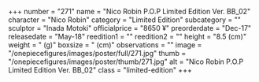 +++
number = "271"
name = "Nico Robin P.O.P Limited Edition Ver. BB_02"
character = "Nico Robin"
category = "Limited Edition"
subcategory = ""
sculptor = "Inada Motoki"
officialprice = "8650 ¥"
preorderdate = "Dec-17"
releasedate = "May-18"
reedition1 = ""
reedition2 = ""
height = "8.5 (cm)"
weight = " (g)"
boxsize = " (cm)"
observations = ""
image = "/onepiecefigures/images/poster/full/271.jpg"
thumb = "/onepiecefigures/images/poster/thumb/271.jpg"
alt = "Nico Robin P.O.P Limited Edition Ver. BB_02"
class = "limited-edition"
+++
